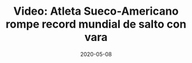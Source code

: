 ---	
permalink: 	Editorial/atleta-rompe-record-mundial-de-salto-con-vara
id:	185
layout: 	youtube
title: 	"Video: Atleta Sueco-Americano rompe record mundial de salto con vara"
date:	2020-05-08
publish_date: 	8 de Mayo de 2020
categories:	["Deporte"]
tags:	["Salto con Vara", "Records", "Videos"]
preview_sentence:	"Vea como Armand Duplantis marcó un hito en la historia del deporte"
intro_paragraph: 	"l atleta, nacido en 1999, no es otro que el reconocido internacionalmente Armand Duplantis, quien desde temprana edad ha venido rompiendo records en categorías de jóvenes y hoy en día posee el record mundial al saltar por encima de 6.18 metros."
other_paragraphs:	["También conocido como salto con pértiga o salto con garrocha, este deporte debe sus inicios a la necesidad en el pasado de campesinos Holandeses de saltar charcos y lagunas en épocas de lluvia. Hoy en día se realiza con una vara de entre 4 y 5 metros de largo hecha a base de fibra de vidrio y carbono.","Armand viene de una familia de atletas y fue su padre americano Greg Duplantis, quien también figuró entre los grandes de este deporte, el que lo introdujo inicialmente al salto con vara, mientras que su madre, née Hedlund destacaba tanto en atletismo como Volleyball. Así mismo sus hermanos son hoy en día deportistas sobresalientes en este deporte y en béisbal.","Y tu, ¿te atreverías a saltar más de 6 metros con una vara? Comparte abajo tu opinión en los comentarios"]
decorative_letter:	E
blockquote:	"Mondo Duplantis es el único saltador adolescente en el mundo que ha despejado 19 pies, y lo ha hecho dos veces este año"
blockquote_author:	"The New York Times"
video_file:	aeKnFJS8orA
image_file:	image185.jpg
preview_image:	previewimage185.jpg
large_image:	largeimage185.jpg
image_legend:	"Armand Gustav Duplantis (Lafayette, Luisiana; 10 de noviembre de 1999) es un atleta sueco de origen estadounidense especializado en la prueba de salto con pértiga, en la que ostenta la plusmarca mundial de 6.18 m"
---	